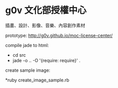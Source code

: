 # g0v 文化部授權中心

插畫、設計、影像、音樂、內容創作素材

prototype: http://g0v.github.io/moc-license-center/

compile jade to html: 

* cd src
* jade -o .. -O '{require: require}' .

create sample image: 

*ruby create_image_sample.rb


